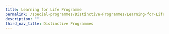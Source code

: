 ```yaml
---
title: Learning for Life Programme
permalink: /special-programmes/Distinctive-Programmes/Learning-for-Life-Programme/
description: ""
third_nav_title: Distinctive Programmes
---
```

